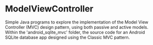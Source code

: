 # ModelViewController
Simple Java programs to explore the implementation of the Model View Controller (MVC) design pattern, using both passive and active models. Within the 'android_sqlite_mvc' folder, the source code for an Android SQLite database app designed using the Classic MVC pattern.
